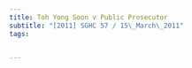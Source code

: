 ```yaml
---
title: Toh Yong Soon v Public Prosecutor 
subtitle: "[2011] SGHC 57 / 15\_March\_2011"
tags:


---
```


